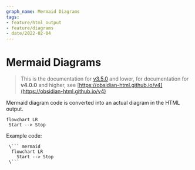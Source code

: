 ```yaml
---
graph_name: Mermaid Diagrams
tags:
- feature/html_output
- feature/diagrams
- date/2022-02-04
---
```

# Mermaid Diagrams   
   
> This is the documentation for [v3.5.0](../Changelog/v3.5.0.md) and lower, for documentation for **v4.0.0** and higher, see [https://obsidian-html.github.io/v4](https://obsidian-html.github.io/v4)   
   
   
Mermaid diagram code is converted into an actual diagram in the HTML output.   
   
```mermaid  
flowchart LR  
 Start --> Stop 
```
   
   
   
Example code:   
   
```
 \``` mermaid
  flowchart LR  
    Start --> Stop 
 \```
   
```